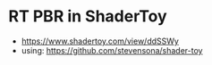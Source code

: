 # RT PBR in ShaderToy

- https://www.shadertoy.com/view/ddSSWy
- using: https://github.com/stevensona/shader-toy